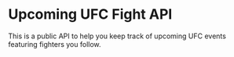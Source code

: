 # Upcoming UFC Fight API

This is a public API to help you keep track of upcoming UFC events featuring fighters you follow. 